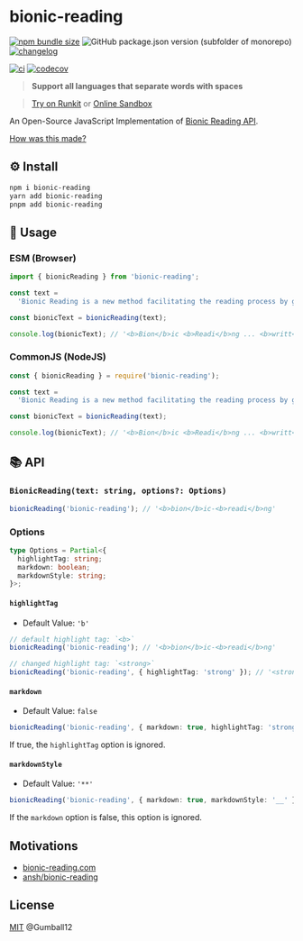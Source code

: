 # bionic-reading

[![npm bundle size](https://img.shields.io/bundlephobia/minzip/bionic-reading)](https://www.npmjs.com/package/bionic-reading) ![GitHub package.json version (subfolder of monorepo)](https://img.shields.io/github/package-json/v/Gumball12/bionic-reading?filename=packages%2Fbionic-reading%2Fpackage.json) [![changelog](https://img.shields.io/badge/CHANGELOG-gray)](./CHANGELOG.md)

[![ci](https://github.com/Gumball12/bionic-reading/actions/workflows/ci.yaml/badge.svg)](https://github.com/Gumball12/bionic-reading/actions/workflows/ci.yaml) [![codecov](https://codecov.io/gh/Gumball12/bionic-reading/branch/main/graph/badge.svg?token=MsLDgzri5B)](https://codecov.io/gh/Gumball12/bionic-reading)

> **Support all languages that separate words with spaces**

> [Try on Runkit](https://npm.runkit.com/bionic-reading) or [Online Sandbox](https://gumball12.github.io/bionic-reading/)

An Open-Source JavaScript Implementation of [Bionic Reading API](https://bionic-reading.com/).

[How was this made?](./HOW.md)

## ⚙️ Install

```bash
npm i bionic-reading
yarn add bionic-reading
pnpm add bionic-reading
```

## 📖 Usage

### ESM (Browser)

```ts
import { bionicReading } from 'bionic-reading';

const text =
  'Bionic Reading is a new method facilitating the reading process by guiding the eyes through text with artificial fixation points. As a result, the reader is only focusing on the highlighted initial letters and lets the brain center complete the word. In a digital world dominated by shallow forms of reading, Bionic Reading aims to encourage a more in-depth reading and understanding of written content.';

const bionicText = bionicReading(text);

console.log(bionicText); // '<b>Bion</b>ic <b>Readi</b>ng ... <b>writt</b>en <b>conte</b>nt.'
```

### CommonJS (NodeJS)

```ts
const { bionicReading } = require('bionic-reading');

const text =
  'Bionic Reading is a new method facilitating the reading process by guiding the eyes through text with artificial fixation points. As a result, the reader is only focusing on the highlighted initial letters and lets the brain center complete the word. In a digital world dominated by shallow forms of reading, Bionic Reading aims to encourage a more in-depth reading and understanding of written content.';

const bionicText = bionicReading(text);

console.log(bionicText); // '<b>Bion</b>ic <b>Readi</b>ng ... <b>writt</b>en <b>conte</b>nt.'
```

## 📚 API

### `BionicReading(text: string, options?: Options)`

```ts
bionicReading('bionic-reading'); // '<b>bion</b>ic-<b>readi</b>ng'
```

### Options

```ts
type Options = Partial<{
  highlightTag: string;
  markdown: boolean;
  markdownStyle: string;
}>;
```

#### `highlightTag`

- Default Value: `'b'`

```ts
// default highlight tag: `<b>`
bionicReading('bionic-reading'); // '<b>bion</b>ic-<b>readi</b>ng'
```

```ts
// changed highlight tag: `<strong>`
bionicReading('bionic-reading', { highlightTag: 'strong' }); // '<strong>bion</strong>ic-<strong>readi</strong>ng'
```

#### `markdown`

- Default Value: `false`

```ts
bionicReading('bionic-reading', { markdown: true, highlightTag: 'strong' }); // '**bion**ic-**readi**ng'
```

If true, the `highlightTag` option is ignored.

#### `markdownStyle`

- Default Value: `'**'`

```ts
bionicReading('bionic-reading', { markdown: true, markdownStyle: '__' }); // '__bion__ic-__readi__ng'
```

If the `markdown` option is false, this option is ignored.

## Motivations

- [bionic-reading.com](https://bionic-reading.com/)
- [ansh/bionic-reading](https://github.com/ansh/bionic-reading)

## License

[MIT](./LICENSE) @Gumball12
